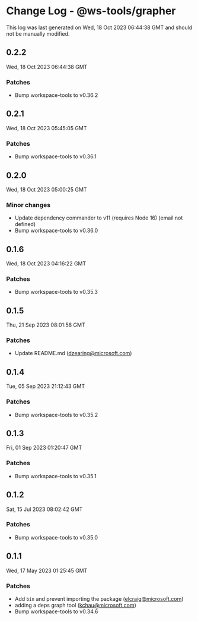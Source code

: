 # Change Log - @ws-tools/grapher

This log was last generated on Wed, 18 Oct 2023 06:44:38 GMT and should not be manually modified.

<!-- Start content -->

## 0.2.2

Wed, 18 Oct 2023 06:44:38 GMT

### Patches

- Bump workspace-tools to v0.36.2

## 0.2.1

Wed, 18 Oct 2023 05:45:05 GMT

### Patches

- Bump workspace-tools to v0.36.1

## 0.2.0

Wed, 18 Oct 2023 05:00:25 GMT

### Minor changes

- Update dependency commander to v11 (requires Node 16) (email not defined)
- Bump workspace-tools to v0.36.0

## 0.1.6

Wed, 18 Oct 2023 04:16:22 GMT

### Patches

- Bump workspace-tools to v0.35.3

## 0.1.5

Thu, 21 Sep 2023 08:01:58 GMT

### Patches

- Update README.md (dzearing@microsoft.com)

## 0.1.4

Tue, 05 Sep 2023 21:12:43 GMT

### Patches

- Bump workspace-tools to v0.35.2

## 0.1.3

Fri, 01 Sep 2023 01:20:47 GMT

### Patches

- Bump workspace-tools to v0.35.1

## 0.1.2

Sat, 15 Jul 2023 08:02:42 GMT

### Patches

- Bump workspace-tools to v0.35.0

## 0.1.1

Wed, 17 May 2023 01:25:45 GMT

### Patches

- Add `bin` and prevent importing the package (elcraig@microsoft.com)
- adding a deps graph tool (kchau@microsoft.com)
- Bump workspace-tools to v0.34.6
